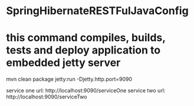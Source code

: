 # SpringHibernateRESTFulJavaConfig

 # this command  compiles, builds, tests  and deploy application to embedded   jetty server 
 mvn clean package   jetty:run  -Djetty.http.port=9090

service one url: http://localhost:9090/serviceOne
service two url: http://localhost:9090/serviceTwo

